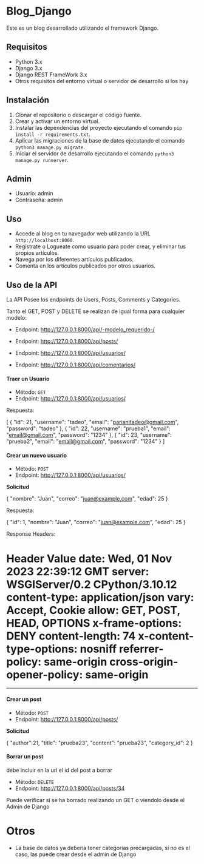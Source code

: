 # Blog_Django

Este es un blog desarrollado utilizando el framework Django.

## Requisitos

- Python 3.x
- Django 3.x
- Django REST FrameWork 3.x
- Otros requisitos del entorno virtual o servidor de desarrollo si los hay

## Instalación

1. Clonar el repositorio o descargar el código fuente.
2. Crear y activar un entorno virtual.
3. Instalar las dependencias del proyecto ejecutando el comando `pip install -r requirements.txt`.
4. Aplicar las migraciones de la base de datos ejecutando el comando `python3 manage.py migrate`.
5. Iniciar el servidor de desarrollo ejecutando el comando `python3 manage.py runserver`.

## Admin

- Usuario: admin
- Contraseña: admin

## Uso

- Accede al blog en tu navegador web utilizando la URL `http://localhost:8000`.
- Regístrate o Logueate como usuario para poder crear, y eliminar tus propios artículos.
- Navega por los diferentes artículos publicados.
- Comenta en los artículos publicados por otros usuarios.


## Uso de la API

La API Posee los endpoints de Users, Posts, Comments y Categories.

Tanto el GET, POST y DELETE se realizan de igual forma para cualquier modelo:


- Endpoint: http://127.0.0.1:8000/api/-modelo_requerido-/

- Endpoint: http://127.0.0.1:8000/api/posts/



- Endpoint: http://127.0.0.1:8000/api/usuarios/

- Endpoint: http://127.0.0.1:8000/api/comentarios/

#### Traer un Usuario

- Método: `GET`
- Endpoint: http://127.0.0.1:8000/api/usuarios/


Respuesta:

[
  {
    "id": 21,
    "username": "tadeo",
    "email": "parianitadeo@gmail.com",
    "password": "tadeo"
  },
  {
    "id": 22,
    "username": "prueba1",
    "email": "email@gmail.com",
    "password": "1234"
  },
  {
    "id": 23,
    "username": "prueba2",
    "email": "email@gmail.com",
    "password": "1234"
  }
]


#### Crear un nuevo usuario

- Método: `POST`
- Endpoint: http://127.0.0.1:8000/api/usuarios/



**Solicitud**

{
    "nombre": "Juan",
    "correo": "juan@example.com",
    "edad": 25
}

Respuesta:

{
    "id": 1,
    "nombre": "Juan",
    "correo": "juan@example.com",
    "edad": 25
}

Response Headers: 

Header Value
date: Wed, 01 Nov 2023 22:39:12 GMT
server: WSGIServer/0.2 CPython/3.10.12
content-type: application/json
vary: Accept, Cookie
allow: GET, POST, HEAD, OPTIONS
x-frame-options: DENY
content-length: 74
x-content-type-options: nosniff
referrer-policy: same-origin
cross-origin-opener-policy: same-origin
=======
---------------------------------------------------------------------------------

#### Crear un post

- Método: `POST`
- Endpoint: http://127.0.0.1:8000/api/posts/

**Solicitud**

{
  "author":21,
  "title": "prueba23",
  "content": "prueba23",
  "category_id": 2
}


#### Borrar un post

debe incluir en la url el id del post a borrar

- Método: `DELETE`
- Endpoint: http://127.0.0.1:8000/api/posts/34

Puede verificar si se ha borrado realizando un GET o viendolo desde el Admin de Django


# Otros 

- La base de datos ya deberia tener categorias precargadas, si no es el caso, las puede crear desde el admin de Django
